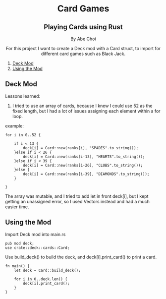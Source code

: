 <div align="center">
<h1>Card Games</h1>
<h2>Playing Cards using Rust</h2>
<p>By Abe Choi</p>
</div>

<p align="center">
For this project I want to create a Deck mod with a Card struct, to import for different card games such as Black Jack.
</p>

1.  [Deck Mod](#Deck-Mod)
2.  [Using the Mod](#Using-the-Mod)


## Deck Mod

Lessons learned:

1. I tried to use an array of cards, because I knew I could use 52 as the fixed length, but I had a lot of issues assigning each element within a for loop.

example:
```
for i in 0..52 {
                
    if i < 13 {
        deck[i] = Card::new(ranks[i], "SPADES".to_string());
    }else if i < 26 {
        deck[i] = Card::new(ranks[i-13], "HEARTS".to_string());
    }else if i < 39 {
        deck[i] = Card::new(ranks[i-26], "CLUBS".to_string());
    }else {
        deck[i] = Card::new(ranks[i-39], "DIAMONDS".to_string());
    }
    
}
```

The array was mutable, and I tried to add let in front deck[i], but I kept getting an unassigned error, so I used Vectors instead and had a much easier time.

## Using the Mod

Import Deck mod into main.rs
```
pub mod deck;
use crate::deck::cards::Card;
```

Use build_deck() to build the deck, and deck[i].print_card() to print a card.
```
fn main() {
    let deck = Card::build_deck();

    for i in 0..deck.len() {
        deck[i].print_card();
    }
}
```
